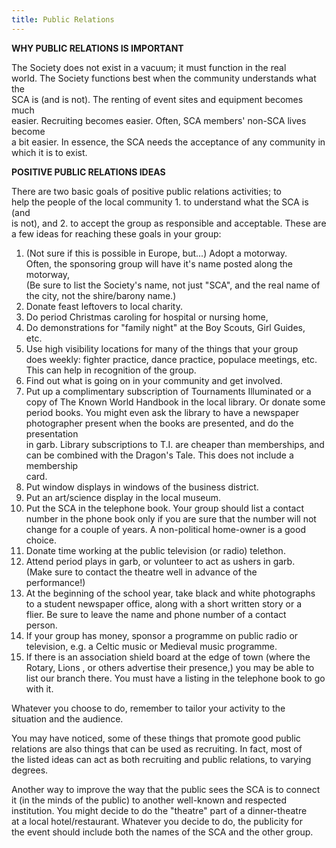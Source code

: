 ```yaml
---
title: Public Relations
---
```

<p><strong>WHY PUBLIC RELATIONS IS IMPORTANT</strong></p>
<p>        The Society does not exist in a vacuum; it must function in the real<br />
        world. The Society functions best when the community understands what the<br />
        SCA is (and is not). The renting of event sites and equipment becomes much<br />
        easier. Recruiting becomes easier. Often, SCA members' non-SCA lives become<br />
        a bit easier. In essence, the SCA needs the acceptance of any community in<br />
        which it is to exist.</p>
<p>        <strong>POSITIVE PUBLIC RELATIONS IDEAS</strong></p>
<p>        There are two basic goals of positive public relations activities; to<br />
        help the people of the local community 1. to understand what the SCA is (and<br />
        is not), and 2. to accept the group as responsible and acceptable. These are<br />
        a few ideas for reaching these goals in your group:</p>
<ol>
<li>(Not sure if this is possible in Europe, but...) Adopt a motorway.<br />
          Often, the sponsoring group will have it's name posted along the motorway,<br />
          (Be sure to list the Society's name, not just "SCA", and the real name of<br />
          the city, not the shire/barony name.)</li>
<li>Donate feast leftovers to local charity.</li>
<li>Do period Christmas caroling for hospital or nursing home,</li>
<li>Do demonstrations for "family night" at the Boy Scouts, Girl Guides,<br />
          etc.</li>
<li>Use high visibility locations for many of the things that your group<br />
          does weekly: fighter practice, dance practice, populace meetings, etc.<br />
          This can help in recognition of the group.</li>
<li>Find out what is going on in your community and get involved.</li>
<li>Put up a complimentary subscription of Tournaments Illuminated or a<br />
          copy of The Known World Handbook in the local library. Or donate some<br />
          period books. You might even ask the library to have a newspaper<br />
          photographer present when the books are presented, and do the presentation<br />
          in garb. Library subscriptions to T.I. are cheaper than memberships, and<br />
          can be combined with the Dragon's Tale. This does not include a membership<br />
          card.</li>
<li>Put window displays in windows of the business district.</li>
<li>Put an art/science display in the local museum.</li>
<li>Put the SCA in the telephone book. Your group should list a contact<br />
          number in the phone book only if you are sure that the number will not<br />
          change for a couple of years. A non-political home-owner is a good<br />
          choice.</li>
<li>Donate time working at the public television (or radio) telethon.</li>
<li>Attend period plays in garb, or volunteer to act as ushers in garb.<br />
          (Make sure to contact the theatre well in advance of the<br />
          performance!)</li>
<li>At the beginning of the school year, take black and white photographs<br />
          to a student newspaper office, along with a short written story or a<br />
          flier. Be sure to leave the name and phone number of a contact<br />
          person.</li>
<li>If your group has money, sponsor a programme on public radio or<br />
          television, e.g. a Celtic music or Medieval music programme.</li>
<li>If there is an association shield board at the edge of town (where the<br />
          Rotary, Lions , or others advertise their presence,) you may be able to<br />
          list our branch there. You must have a listing in the telephone book to go<br />
          with it.</li>
</ol>
<p>        Whatever you choose to do, remember to tailor your activity to the<br />
        situation and the audience.</p>
<p>        You may have noticed, some of these things that promote good public<br />
        relations are also things that can be used as recruiting. In fact, most of<br />
        the listed ideas can act as both recruiting and public relations, to varying<br />
        degrees.</p>
<p>        Another way to improve the way that the public sees the SCA is to connect<br />
        it (in the minds of the public) to another well-known and respected<br />
        institution. You might decide to do the "theatre" part of a dinner-theatre<br />
        at a local hotel/restaurant. Whatever you decide to do, the publicity for<br />
        the event should include both the names of the SCA and the other group.</p>
